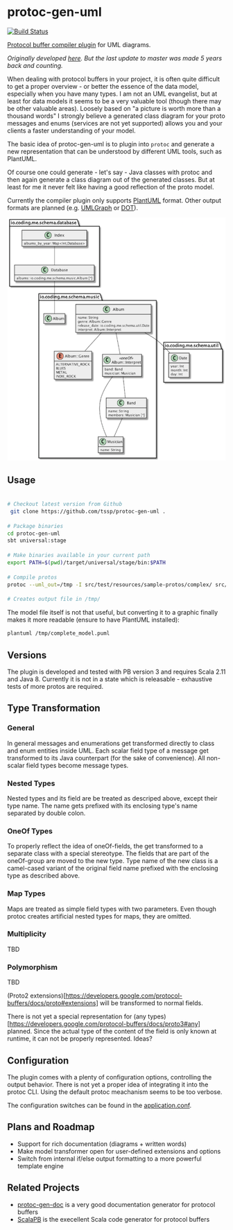 # protoc-gen-uml

[![Build Status](https://travis-ci.org/tssp/protoc-gen-uml.svg?branch=master)](https://travis-ci.org/tssp/protoc-gen-uml)

[Protocol buffer compiler plugin](https://developers.google.com/protocol-buffers/docs/reference/other) for UML diagrams.

_Originally developed [here](https://github.com/tssp/protoc-gen-uml). But the last update to master was made 5 years back and counting._

When dealing with protocol buffers in your project, it is often quite difficult to get a proper overview - or better the essence of the data model, especially when you have many types.
I am not an UML evangelist, but at least for data models it seems to be a very valuable tool (though there may be other valuable areas).
Loosely based on "a picture is worth more than a thousand words" I strongly believe a generated class diagram for your proto messages and enums (services are not yet supported) allows you
and your clients a faster understanding of your model.

The basic idea of protoc-gen-uml is to plugin into `protoc` and generate a new representation that can be understood by different UML tools, such as PlantUML.

Of course one could generate - let's say - Java classes with protoc and then again generate a class diagram out of the generated classes.
But at least for me it never felt like having a good reflection of the proto model.

Currently the compiler plugin only supports [PlantUML](http://plantuml.com/) format. Other output formats are planned (e.g. [UMLGraph](http://www.umlgraph.org/) or [DOT](http://graphviz.org/)).

![Complete Model Example](doc/complete_model.png)

## Usage

```bash

# Checkout latest version from Github
 git clone https://github.com/tssp/protoc-gen-uml .

# Package binaries
cd protoc-gen-uml
sbt universal:stage

# Make binaries available in your current path
export PATH=$(pwd)/target/universal/stage/bin:$PATH

# Compile protos
protoc --uml_out=/tmp -I src/test/resources/sample-protos/complex/ src/test/resources/sample-protos/complex/*.proto

# Creates output file in /tmp/
```

The model file itself is not that useful, but converting it to a graphic finally makes it more readable (ensure to have PlantUML installed):

```bash
plantuml /tmp/complete_model.puml
```

## Versions

The plugin is developed and tested with PB version 3 and requires Scala 2.11 and Java 8. Currently it is not in a state which is releasable - exhaustive tests of more protos are required.

## Type Transformation

### General

In general messages and enumerations get transformed directly to class and enum entities inside UML.
Each scalar field type of a message get transformed to its Java counterpart (for the sake of convenience).
All non-scalar field types become message types.

### Nested Types

Nested types and its field are be treated as descriped above, except their type name.
The name gets prefixed with its enclosing type's name separated by double colon.

### OneOf Types

To properly reflect the idea of oneOf-fields, the get transformed to a separate class with a special stereotype.
The fields that are part of the oneOf-group are moved to the new type.
Type name of the new class is a camel-cased variant of the original field name prefixed with the enclosing type as described above.

### Map Types

Maps are treated as simple field types with two parameters.  Even though protoc creates artificial nested types for maps, they are omitted.

### Multiplicity

TBD

### Polymorphism

TBD

(Proto2 extensions)[https://developers.google.com/protocol-buffers/docs/proto#extensions] will be transformed to normal fields. 

There is not yet a special representation for (any types)[https://developers.google.com/protocol-buffers/docs/proto3#any] planned.
Since the actual type of the content of the field is only known at runtime, it can not be properly represented. Ideas?


## Configuration

The plugin comes with a plenty of configuration options, controlling the output behavior. There is not yet a proper idea of integrating it into the protoc CLI.
Using the default protoc meachanism seems to be too verbose.

The configuration switches can be found in the [application.conf](src/main/resources/reference.conf).

## Plans and Roadmap

* Support for rich documentation (diagrams + written words)
* Make model transformer open for user-defined extensions and options
* Switch from internal if/else output formatting to a more powerful template engine


## Related Projects

* [protoc-gen-doc](https://github.com/estan/protoc-gen-doc) is a very good documentation generator for protocol buffers
* [ScalaPB](https://github.com/trueaccord/ScalaPB) is the execellent Scala code generator for protocol buffers
